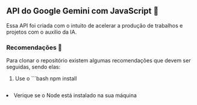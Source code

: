 <h2>API do Google Gemini com JavaScript 🚀</h2>

Essa API foi criada com o intuito de acelerar a produção de trabalhos e projetos com o auxilio da IA.

<h3>Recomendações 📝 </h3>

Para clonar o repositório existem algumas recomendações que devem ser seguidas, sendo elas:
1. Use o ```bash
   npm install
   ``` para garantir que todas as dependências serão baixadas </li>
<li>Verique se o Node está instalado na sua máquina</li>
